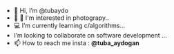 - 👋 Hi, I’m @tubaydo
- 👀 📸 I'm interested in photograpy..
- 💻 I’m currently learning c/algorithms...
- I’m looking to collaborate on software development ...
- 📫 How to reach me insta : **@tuba_aydogan**
